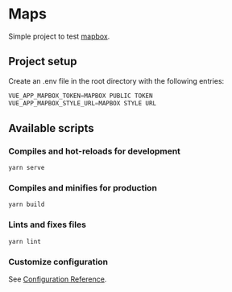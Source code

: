 # Maps

Simple project to test [mapbox](https://www.mapbox.com/).

## Project setup

Create an .env file in the root directory with the following entries:

```javascript
VUE_APP_MAPBOX_TOKEN=MAPBOX PUBLIC TOKEN
VUE_APP_MAPBOX_STYLE_URL=MAPBOX STYLE URL
```

## Available scripts

### Compiles and hot-reloads for development

```
yarn serve
```

### Compiles and minifies for production

```
yarn build
```

### Lints and fixes files

```
yarn lint
```

### Customize configuration

See [Configuration Reference](https://cli.vuejs.org/config/).
